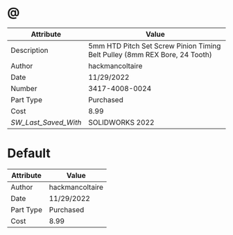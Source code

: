 # @
| Attribute | Value |
| ---  | ---     |
| Description | 5mm HTD Pitch Set Screw Pinion Timing Belt Pulley (8mm REX Bore, 24 Tooth) |
| Author | hackmancoltaire |
| Date | 11/29/2022 |
| Number | 3417-4008-0024 |
| Part Type | Purchased |
| Cost | 8.99 |
| _SW_Last_Saved_With_ | SOLIDWORKS 2022 |
# Default
| Attribute | Value |
| ---  | ---     |
| Author | hackmancoltaire |
| Date | 11/29/2022 |
| Part Type | Purchased |
| Cost | 8.99 |
